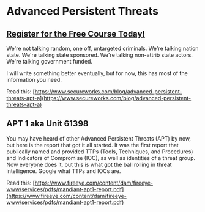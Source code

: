# Advanced Persistent Threats
##  [Register for the Free Course Today!](https://www.hoppersroppers.org/courseSecurity.html)
We're not talking random, one off, untargeted criminals. We're talking nation state. We're talking state sponsored. We're talking non-attrib state actors. We're talking government funded. 

I will write something better eventually, but for now, this has most of the information you need.

Read this: [https://www.secureworks.com/blog/advanced-persistent-threats-apt-a](https://www.secureworks.com/blog/advanced-persistent-threats-apt-a)

## APT 1 aka Unit 61398

You may have heard of other Advanced Persistent Threats (APT) by now, but here is the report that got it all started. It was the first report that publically named and provided TTPs (Tools, Techniques, and Procedures) and Indicators of Compromise (IOC), as well as identities of a threat group. Now everyone does it, but this is what got the ball rolling in threat intelligence. Google what TTPs and IOCs are.

Read this: [https://www.fireeye.com/content/dam/fireeye-www/services/pdfs/mandiant-apt1-report.pdf](https://www.fireeye.com/content/dam/fireeye-www/services/pdfs/mandiant-apt1-report.pdf)
